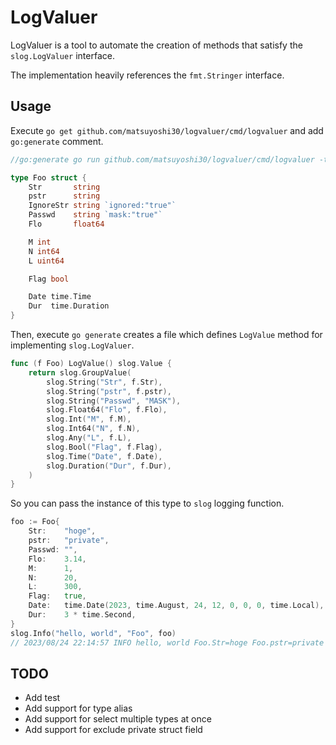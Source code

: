 # LogValuer

LogValuer is a tool to automate the creation of methods that satisfy the `slog.LogValuer` interface.

The implementation heavily references the `fmt.Stringer` interface.

## Usage

Execute `go get github.com/matsuyoshi30/logvaluer/cmd/logvaluer` and add `go:generate` comment. 


```go
//go:generate go run github.com/matsuyoshi30/logvaluer/cmd/logvaluer -type=Foo

type Foo struct {
	Str       string
	pstr      string
	IgnoreStr string `ignored:"true"`
	Passwd    string `mask:"true"`
	Flo       float64

	M int
	N int64
	L uint64

	Flag bool

	Date time.Time
	Dur  time.Duration
}
```

Then, execute `go generate` creates a file which defines `LogValue` method for implementing `slog.LogValuer`.

```go
func (f Foo) LogValue() slog.Value {
	return slog.GroupValue(
		slog.String("Str", f.Str),
		slog.String("pstr", f.pstr),
		slog.String("Passwd", "MASK"),
		slog.Float64("Flo", f.Flo),
		slog.Int("M", f.M),
		slog.Int64("N", f.N),
		slog.Any("L", f.L),
		slog.Bool("Flag", f.Flag),
		slog.Time("Date", f.Date),
		slog.Duration("Dur", f.Dur),
	)
}
```

So you can pass the instance of this type to `slog` logging function.

```go
foo := Foo{
	Str:    "hoge",
	pstr:   "private",
	Passwd: "",
	Flo:    3.14,
	M:      1,
	N:      20,
	L:      300,
	Flag:   true,
	Date:   time.Date(2023, time.August, 24, 12, 0, 0, 0, time.Local),
	Dur:    3 * time.Second,
}
slog.Info("hello, world", "Foo", foo)
// 2023/08/24 22:14:57 INFO hello, world Foo.Str=hoge Foo.pstr=private Foo.Passwd=MASK Foo.Flo=3.14 Foo.M=1 Foo.N=20 Foo.L=300 Foo.Flag=true Foo.Date=2023-08-24T12:00:00.000+09:00 Foo.Dur=3s
```

## TODO

- Add test
- Add support for type alias
- Add support for select multiple types at once
- Add support for exclude private struct field
